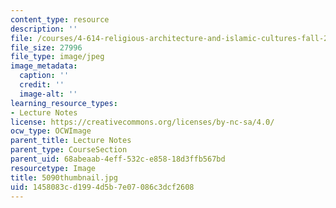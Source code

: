 ```yaml
---
content_type: resource
description: ''
file: /courses/4-614-religious-architecture-and-islamic-cultures-fall-2002/1458083cd1994d5b7e07086c3dcf2608_5090thumbnail.jpg
file_size: 27996
file_type: image/jpeg
image_metadata:
  caption: ''
  credit: ''
  image-alt: ''
learning_resource_types:
- Lecture Notes
license: https://creativecommons.org/licenses/by-nc-sa/4.0/
ocw_type: OCWImage
parent_title: Lecture Notes
parent_type: CourseSection
parent_uid: 68abeaab-4eff-532c-e858-18d3ffb567bd
resourcetype: Image
title: 5090thumbnail.jpg
uid: 1458083c-d199-4d5b-7e07-086c3dcf2608
---
```

